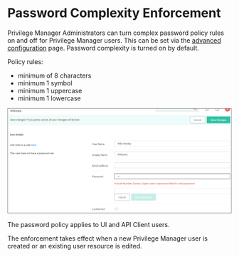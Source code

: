 [title]: # (Password Complexity)
[tags]: # (standard users,configuration)
[priority]: # (16)
# Password Complexity Enforcement

Privilege Manager Administrators can turn complex password policy rules on and off for Privilege Manager users. This can be set via the [advanced configuration](../config/advanced/adv-pm-general.md) page. Password complexity is turned on by default.

Policy rules:

* minimum of 8 characters
* minimum 1 symbol
* minimum 1 uppercase
* minimum 1 lowercase

![create](images/pw-complex.png "Password complexity rules enforcement")

The password policy applies to UI and API Client users.

The enforcement takes effect when a new Privilege Manager user is created or an existing user resource is edited.
